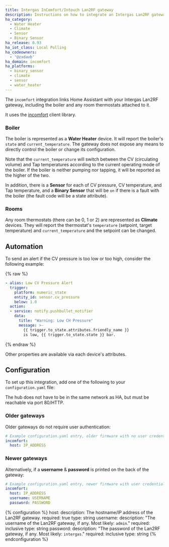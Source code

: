 ```yaml
---
title: Intergas InComfort/Intouch Lan2RF gateway
description: Instructions on how to integrate an Intergas Lan2RF gateway with Home Assistant.
ha_category:
  - Water Heater
  - Climate
  - Sensor
  - Binary Sensor
ha_release: 0.93
ha_iot_class: Local Polling
ha_codeowners:
  - '@zxdavb'
ha_domain: incomfort
ha_platforms:
  - binary_sensor
  - climate
  - sensor
  - water_heater
---
```


The `incomfort` integration links Home Assistant with your Intergas Lan2RF gateway, including the boiler and any room thermostats attached to it.

It uses the [incomfort](https://pypi.org/project/incomfort-client/) client library.

### Boiler

The boiler is represented as a **Water Heater** device. It will report the boiler's `state` and `current_temperature`. The gateway does not expose any means to directly control the boiler or change its configuration.

Note that the `current_temperature` will switch between the CV (circulating volume) and Tap temperatures according to the current operating mode of the boiler.  If the boiler is neither pumping nor tapping, it will be reported as the higher of the two.

In addition, there is a **Sensor** for each of CV pressure, CV temperature, and Tap temperature, and a **Binary Sensor** that will be `on` if there is a fault with the boiler (the fault code will be a state attribute).

### Rooms

Any room thermostats (there can be 0, 1 or 2) are represented as **Climate** devices. They will report the thermostat's `temperature` (setpoint, target temperature) and `current_temperature` and the setpoint can be changed.

## Automation

To send an alert if the CV pressure is too low or too high, consider the following example:

{% raw %}

```yaml
- alias: Low CV Pressure Alert
  trigger:
    platform: numeric_state
    entity_id: sensor.cv_pressure
    below: 1.0
  action:
  - service: notify.pushbullet_notifier
    data:
      title: "Warning: Low CH Pressure"
      message: >-
        {{ trigger.to_state.attributes.friendly_name }}
        is low, {{ trigger.to_state.state }} bar.
```

{% endraw %}

Other properties are available via each device's attributes.

## Configuration

To set up this integration, add one of the following to your `configuration.yaml` file:

The hub does not have to be in the same network as HA, but must be reachable via port 80/HTTP.

### Older gateways

Older gateways do not require user authentication:

```yaml
# Example configuration.yaml entry, older firmware with no user credentials
incomfort:
  host: IP_ADDRESS
```

### Newer gateways

Alternatively, if a **username** & **password** is printed on the back of the gateway:

```yaml
# Example configuration.yaml entry, newer firmware with user credentials
incomfort:
  host: IP_ADDRESS
  username: USERNAME
  password: PASSWORD
```

{% configuration %}
host:
  description: The hostname/IP address of the Lan2RF gateway.
  required: true
  type: string
username:
  description: "The username of the Lan2RF gateway, if any. Most likely: `admin`."
  required: inclusive
  type: string
password:
  description: "The password of the Lan2RF gateway, if any. Most likely: `intergas`."
  required: inclusive
  type: string
{% endconfiguration %}
